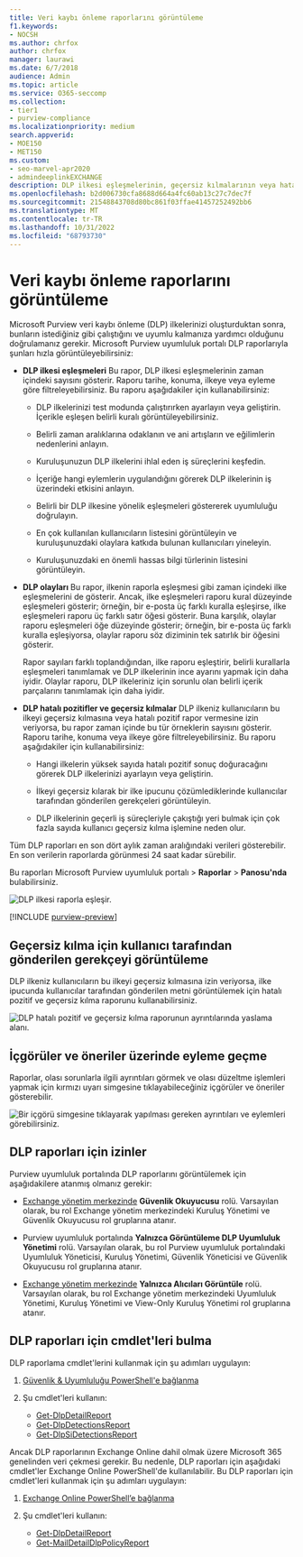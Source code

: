 ```yaml
---
title: Veri kaybı önleme raporlarını görüntüleme
f1.keywords:
- NOCSH
ms.author: chrfox
author: chrfox
manager: laurawi
ms.date: 6/7/2018
audience: Admin
ms.topic: article
ms.service: O365-seccomp
ms.collection:
- tier1
- purview-compliance
ms.localizationpriority: medium
search.appverid:
- MOE150
- MET150
ms.custom:
- seo-marvel-apr2020
- admindeeplinkEXCHANGE
description: DLP ilkesi eşleşmelerinin, geçersiz kılmalarının veya hatalı pozitiflerin sayısını görüntülemek ve zaman içinde eğilimin artıp artmadığını görmek için Office 365'daki DLP raporlarını kullanın.
ms.openlocfilehash: b2d006730cfa8688d664a4fc60ab13c27c7dec7f
ms.sourcegitcommit: 21548843708d80bc861f03ffae41457252492bb6
ms.translationtype: MT
ms.contentlocale: tr-TR
ms.lasthandoff: 10/31/2022
ms.locfileid: "68793730"
---
```

# <a name="view-the-reports-for-data-loss-prevention"></a>Veri kaybı önleme raporlarını görüntüleme

Microsoft Purview veri kaybı önleme (DLP) ilkelerinizi oluşturduktan sonra, bunların istediğiniz gibi çalıştığını ve uyumlu kalmanıza yardımcı olduğunu doğrulamanız gerekir. Microsoft Purview uyumluluk portalı DLP raporlarıyla şunları hızla görüntüleyebilirsiniz:

- **DLP ilkesi eşleşmeleri** Bu rapor, DLP ilkesi eşleşmelerinin zaman içindeki sayısını gösterir. Raporu tarihe, konuma, ilkeye veya eyleme göre filtreleyebilirsiniz. Bu raporu aşağıdakiler için kullanabilirsiniz:

  - DLP ilkelerinizi test modunda çalıştırırken ayarlayın veya geliştirin. İçerikle eşleşen belirli kuralı görüntüleyebilirsiniz.

  - Belirli zaman aralıklarına odaklanın ve ani artışların ve eğilimlerin nedenlerini anlayın.

  - Kuruluşunuzun DLP ilkelerini ihlal eden iş süreçlerini keşfedin.

  - İçeriğe hangi eylemlerin uygulandığını görerek DLP ilkelerinin iş üzerindeki etkisini anlayın.

  - Belirli bir DLP ilkesine yönelik eşleşmeleri göstererek uyumluluğu doğrulayın.

  - En çok kullanılan kullanıcıların listesini görüntüleyin ve kuruluşunuzdaki olaylara katkıda bulunan kullanıcıları yineleyin.

  - Kuruluşunuzdaki en önemli hassas bilgi türlerinin listesini görüntüleyin.

- **DLP olayları** Bu rapor, ilkenin raporla eşleşmesi gibi zaman içindeki ilke eşleşmelerini de gösterir. Ancak, ilke eşleşmeleri raporu kural düzeyinde eşleşmeleri gösterir; örneğin, bir e-posta üç farklı kuralla eşleşirse, ilke eşleşmeleri raporu üç farklı satır öğesi gösterir. Buna karşılık, olaylar raporu eşleşmeleri öğe düzeyinde gösterir; örneğin, bir e-posta üç farklı kuralla eşleşiyorsa, olaylar raporu söz diziminin tek satırlık bir öğesini gösterir.

  Rapor sayıları farklı toplandığından, ilke raporu eşleştirir, belirli kurallarla eşleşmeleri tanımlamak ve DLP ilkelerinin ince ayarını yapmak için daha iyidir. Olaylar raporu, DLP ilkeleriniz için sorunlu olan belirli içerik parçalarını tanımlamak için daha iyidir.

- **DLP hatalı pozitifler ve geçersiz kılmalar** DLP ilkeniz kullanıcıların bu ilkeyi geçersiz kılmasına veya hatalı pozitif rapor vermesine izin veriyorsa, bu rapor zaman içinde bu tür örneklerin sayısını gösterir. Raporu tarihe, konuma veya ilkeye göre filtreleyebilirsiniz. Bu raporu aşağıdakiler için kullanabilirsiniz:

  - Hangi ilkelerin yüksek sayıda hatalı pozitif sonuç doğuracağını görerek DLP ilkelerinizi ayarlayın veya geliştirin.

  - İlkeyi geçersiz kılarak bir ilke ipucunu çözümlediklerinde kullanıcılar tarafından gönderilen gerekçeleri görüntüleyin.

  - DLP ilkelerinin geçerli iş süreçleriyle çakıştığı yeri bulmak için çok fazla sayıda kullanıcı geçersiz kılma işlemine neden olur.

Tüm DLP raporları en son dört aylık zaman aralığındaki verileri gösterebilir. En son verilerin raporlarda görünmesi 24 saat kadar sürebilir.

Bu raporları Microsoft Purview uyumluluk portalı \> **Raporlar** \> **Panosu'nda** bulabilirsiniz.

![DLP ilkesi raporla eşleşir.](../media/117d20c9-d379-403f-ad68-1f5cd6c4e5cf.png)

[!INCLUDE [purview-preview](../includes/purview-preview.md)]

## <a name="view-the-justification-submitted-by-a-user-for-an-override"></a>Geçersiz kılma için kullanıcı tarafından gönderilen gerekçeyi görüntüleme

DLP ilkeniz kullanıcıların bu ilkeyi geçersiz kılmasına izin veriyorsa, ilke ipucunda kullanıcılar tarafından gönderilen metni görüntülemek için hatalı pozitif ve geçersiz kılma raporunu kullanabilirsiniz.

![DLP hatalı pozitif ve geçersiz kılma raporunun ayrıntılarında yaslama alanı.](../media/e11e3126-026d-4e77-a16d-74a0686d1fa3.png)

## <a name="take-action-on-insights-and-recommendations"></a>İçgörüler ve öneriler üzerinde eyleme geçme

Raporlar, olası sorunlarla ilgili ayrıntıları görmek ve olası düzeltme işlemleri yapmak için kırmızı uyarı simgesine tıklayabileceğiniz içgörüler ve öneriler gösterebilir.

![Bir içgörü simgesine tıklayarak yapılması gereken ayrıntıları ve eylemleri görebilirsiniz.](../media/51782036-7299-4960-8175-75c2b1637159.png)

## <a name="permissions-for-dlp-reports"></a>DLP raporları için izinler

Purview uyumluluk portalında DLP raporlarını görüntülemek için aşağıdakilere atanmış olmanız gerekir:

- <a href="https://go.microsoft.com/fwlink/p/?linkid=2059104" target="_blank">Exchange yönetim merkezinde</a> **Güvenlik Okuyucusu** rolü. Varsayılan olarak, bu rol Exchange yönetim merkezindeki Kuruluş Yönetimi ve Güvenlik Okuyucusu rol gruplarına atanır.

- Purview uyumluluk portalında **Yalnızca Görüntüleme DLP Uyumluluk Yönetimi** rolü. Varsayılan olarak, bu rol Purview uyumluluk portalındaki Uyumluluk Yöneticisi, Kuruluş Yönetimi, Güvenlik Yöneticisi ve Güvenlik Okuyucusu rol gruplarına atanır.

- <a href="https://go.microsoft.com/fwlink/p/?linkid=2059104" target="_blank">Exchange yönetim merkezinde</a> **Yalnızca Alıcıları Görüntüle** rolü. Varsayılan olarak, bu rol Exchange yönetim merkezindeki Uyumluluk Yönetimi, Kuruluş Yönetimi ve View-Only Kuruluş Yönetimi rol gruplarına atanır.

## <a name="find-the-cmdlets-for-the-dlp-reports"></a>DLP raporları için cmdlet'leri bulma

DLP raporlama cmdlet'lerini kullanmak için şu adımları uygulayın:

1. [Güvenlik & Uyumluluğu PowerShell'e bağlanma](/powershell/exchange/connect-to-scc-powershell)

2. Şu cmdlet'leri kullanın:

   - [Get-DlpDetailReport](/powershell/module/exchange/get-dlpdetailreport)
   - [Get-DlpDetectionsReport](/powershell/module/exchange/get-dlpdetectionsreport)
   - [Get-DlpSiDetectionsReport](/powershell/module/exchange/get-dlpsidetectionsreport)

Ancak DLP raporlarının Exchange Online dahil olmak üzere Microsoft 365 genelinden veri çekmesi gerekir. Bu nedenle, DLP raporları için aşağıdaki cmdlet'ler Exchange Online PowerShell'de kullanılabilir. Bu DLP raporları için cmdlet'leri kullanmak için şu adımları uygulayın:

1. [Exchange Online PowerShell’e bağlanma](/powershell/exchange/connect-to-exchange-online-powershell)

2. Şu cmdlet'leri kullanın:

   - [Get-DlpDetailReport](/powershell/module/exchange/get-dlpdetailreport)
   - [Get-MailDetailDlpPolicyReport](/powershell/module/exchange/get-maildetaildlppolicyreport)
